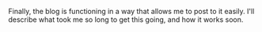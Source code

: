 
Finally, the blog is functioning in a way that allows me to post to it easily.
I'll describe what took me so long to get this going, and how it works soon.
